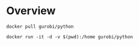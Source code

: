 # Overview

```
docker pull gurobi/python
```
```
docker run -it -d -v $(pwd):/home gurobi/python
```
